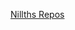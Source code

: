 [Nillths Repos](https://github.com/Nillth)


<!--stackedit_data:
eyJoaXN0b3J5IjpbLTE4NDUxODgyNF19
-->
